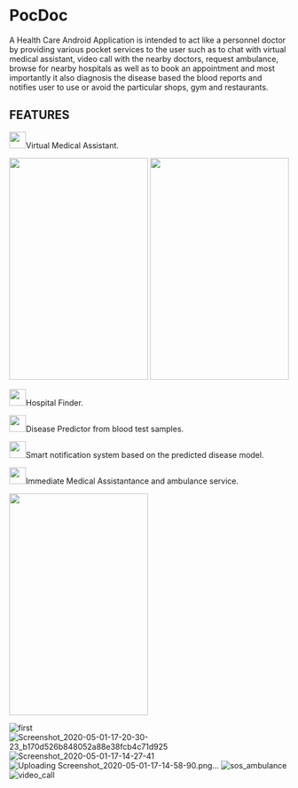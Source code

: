 # PocDoc

A Health Care Android Application is intended to act like a personnel doctor by providing various pocket services to the user such as to chat with virtual medical assistant, video call with the nearby doctors, request ambulance, browse for nearby hospitals as well as to book an appointment and most importantly it also diagnosis the disease based the blood reports and notifies user to use or avoid the particular shops, gym and restaurants.

## FEATURES

<img src="https://user-images.githubusercontent.com/32200474/80802599-622e9d00-8bcd-11ea-9637-bc04527aca55.png" width="30" height="30">Virtual Medical Assistant.

<img src="https://user-images.githubusercontent.com/32200474/80803403-cc484180-8bcf-11ea-984a-9ba885a328a1.jpeg" width="250" height="400">  <img src="https://user-images.githubusercontent.com/32200474/80803413-d36f4f80-8bcf-11ea-820b-b8a439e3075a.png" width="250" height="400">

<img src="https://user-images.githubusercontent.com/32200474/80802605-6b1f6e80-8bcd-11ea-84f2-21c843eb0ec6.png" width="30" height="30">Hospital Finder.

<img src="https://user-images.githubusercontent.com/32200474/80802613-707cb900-8bcd-11ea-99c9-1e415bc1b858.png" width="30" height="30">Disease Predictor from blood test samples.

<img src="https://user-images.githubusercontent.com/32200474/80802623-75da0380-8bcd-11ea-8266-e6a79a054b59.png" width="30" height="30">Smart notification system based on the predicted disease model.

<img src="https://user-images.githubusercontent.com/32200474/80802628-7a062100-8bcd-11ea-9566-5ecd4bec0424.png" width="30" height="30">Immediate Medical Assistantance and ambulance service.


<img src="https://user-images.githubusercontent.com/32200474/80803510-1e896280-8bd0-11ea-8567-cdd89fd781ac.png" width="250" height="400">

![first](https://user-images.githubusercontent.com/32200474/80804164-fb5fb280-8bd1-11ea-8715-98aed66fb3c7.jpeg)
![Screenshot_2020-05-01-17-20-30-23_b170d526b848052a88e38fcb4c71d925](https://user-images.githubusercontent.com/32200474/80804182-04e91a80-8bd2-11ea-897f-716ed9901e80.png)
![Screenshot_2020-05-01-17-14-27-41](https://user-images.githubusercontent.com/32200474/80804193-0ca8bf00-8bd2-11ea-84e8-0b70870df28e.png)
![Uploading Screenshot_2020-05-01-17-14-58-90.png…]()
![sos_ambulance](https://user-images.githubusercontent.com/32200474/80804225-20542580-8bd2-11ea-9643-318017f4e9df.jpeg)
![video_call](https://user-images.githubusercontent.com/32200474/80804229-22b67f80-8bd2-11ea-9844-d4a05706cdc9.jpeg)


